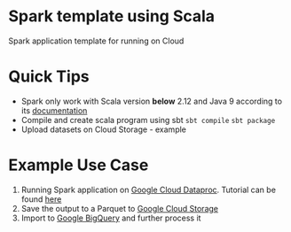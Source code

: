 # Spark template using Scala
Spark application template for running on Cloud

# Quick Tips
- Spark only work with Scala version **below** 2.12 and Java 9 according to its [documentation](https://spark.apache.org/docs/latest/)
- Compile and create scala program using sbt 
```sbt compile```
```sbt package```
- Upload datasets on Cloud Storage - example

# Example Use Case
1. Running Spark application on [Google Cloud Dataproc](https://cloud.google.com/dataproc/). Tutorial can be found [here](https://shinesolutions.com/2015/10/14/google-cloud-dataproc-and-the-17-minute-train-challenge/)
2. Save the output to a Parquet to [Google Cloud Storage](https://cloud.google.com/storage/)
3. Import to [Google BigQuery](https://cloud.google.com/bigquery/) and further process it

